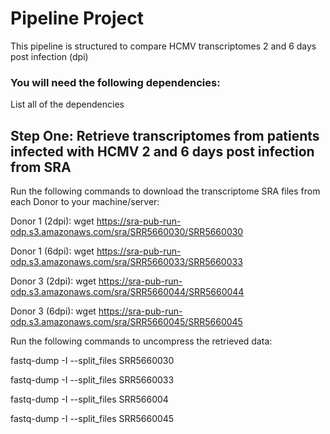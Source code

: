 # Pipeline Project

This pipeline is structured to compare HCMV transcriptomes 2 and 6 days post infection (dpi)

### You will need the following dependencies:
List all of the dependencies

## Step One: Retrieve transcriptomes from patients infected with HCMV 2 and 6 days post infection from SRA

Run the following commands to download the transcriptome SRA files from each Donor to your machine/server:

Donor 1 (2dpi): wget https://sra-pub-run-odp.s3.amazonaws.com/sra/SRR5660030/SRR5660030

Donor 1 (6dpi): wget https://sra-pub-run-odp.s3.amazonaws.com/sra/SRR5660033/SRR5660033

Donor 3 (2dpi): wget https://sra-pub-run-odp.s3.amazonaws.com/sra/SRR5660044/SRR5660044

Donor 3 (6dpi): wget https://sra-pub-run-odp.s3.amazonaws.com/sra/SRR5660045/SRR5660045

Run the following commands to uncompress the retrieved data:

fastq-dump -I --split_files SRR5660030

fastq-dump -I --split_files SRR5660033

fastq-dump -I --split_files SRR566004

fastq-dump -I --split_files SRR5660045